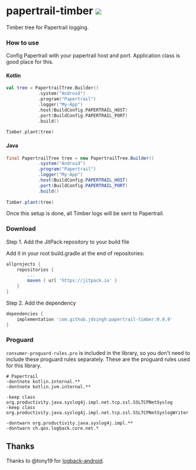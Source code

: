 # papertrail-timber [![](https://jitpack.io/v/jdsingh/papertrail-timber.svg)](https://jitpack.io/#jdsingh/papertrail-timber)

Timber tree for Papertrail logging.

### How to use

Config Papertrail with your papertrail host and port. Application class is good place for this.

#### Kotlin
```kotlin
val tree = PapertrailTree.Builder()
            .system("Android")
            .program("Papertrail")
            .logger("My-App")
            .host(BuildConfig.PAPERTRAIL_HOST)
            .port(BuildConfig.PAPERTRAIL_PORT)
            .build()
            
Timber.plant(tree)
```

#### Java
```java
final PapertrailTree tree = new PapertrailTree.Builder()
            .system("Android")
            .program("Papertrail")
            .logger("My-App")
            .host(BuildConfig.PAPERTRAIL_HOST)
            .port(BuildConfig.PAPERTRAIL_PORT)
            .build()
            
Timber.plant(tree)
```

Once this setup is done, all Timber logs will be sent to Papertrail.

### Download

Step 1. Add the JitPack repository to your build file

Add it in your root build.gradle at the end of repositories:

```groovy
allprojects {
    repositories {
        ...
        maven { url 'https://jitpack.io' }
    }
}
```

Step 2. Add the dependency

```groovy
dependencies {
    implementation 'com.github.jdsingh:papertrail-timber:0.0.9'
}
```

### Proguard

`consumer-proguard-rules.pro` is included in the library, so you don't need to include these
proguard rules separately. These are the proguard rules used for this library.

```proguard
# Papertrail
-dontnote kotlin.internal.**
-dontnote kotlin.jvm.internal.**

-keep class org.productivity.java.syslog4j.impl.net.tcp.ssl.SSLTCPNetSyslog
-keep class org.productivity.java.syslog4j.impl.net.tcp.ssl.SSLTCPNetSyslogWriter

-dontwarn org.productivity.java.syslog4j.impl.**
-dontwarn ch.qos.logback.core.net.*

```

Thanks
------

Thanks to @tony19 for [logback-android](https://github.com/tony19/logback-android).
